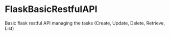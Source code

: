 # FlaskBasicRestfulAPI
Basic flask restful API managing the tasks (Create, Update, Delete, Retrieve, List)
